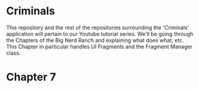 # Criminals
This repository and the rest of the repositories surrounding the 'Criminals' application will pertain to our Youtube tutorial series. We'll be going through the Chapters of the Big Nerd Ranch and explaining what does what, etc. This Chapter in particular handles UI Fragments and the Fragment Manager class.

# Chapter 7
